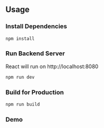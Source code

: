 ## Usage

### Install Dependencies

```bash
npm install
```

### Run Backend Server

React will run on http://localhost:8080

```bash
npm run dev
```

### Build for Production

```bash
npm run build
```

### Demo

